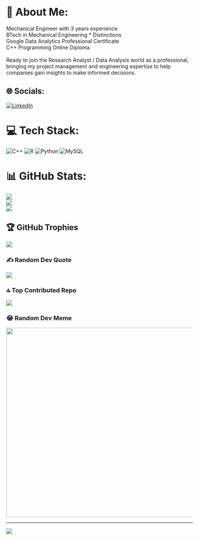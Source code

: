 # 💫 About Me:
Mechanical Engineer with 3 years experience<br>BTech in Mechanical Engineering * Distinctions<br>Google Data Analytics Professional Certificate<br>C++ Programming Online Diploma<br><br>Ready to join the Research Analyst / Data Analysis world as a professional, bringing my project management and engineering expertise to help companies gain insights to make informed decisions.


## 🌐 Socials:
[![LinkedIn](https://img.shields.io/badge/LinkedIn-%230077B5.svg?logo=linkedin&logoColor=white)](https://linkedin.com/in/https://www.linkedin.com/in/tshifhiwa-maimela-468000109) 

# 💻 Tech Stack:
![C++](https://img.shields.io/badge/c++-%2300599C.svg?style=for-the-badge&logo=c%2B%2B&logoColor=white) ![R](https://img.shields.io/badge/r-%23276DC3.svg?style=for-the-badge&logo=r&logoColor=white) ![Python](https://img.shields.io/badge/python-3670A0?style=for-the-badge&logo=python&logoColor=ffdd54) ![MySQL](https://img.shields.io/badge/mysql-%2300f.svg?style=for-the-badge&logo=mysql&logoColor=white)
# 📊 GitHub Stats:
![](https://github-readme-stats.vercel.app/api?username=MaimelaT&theme=buefy&hide_border=false&include_all_commits=true&count_private=true)<br/>
![](https://github-readme-streak-stats.herokuapp.com/?user=MaimelaT&theme=buefy&hide_border=false)<br/>
![](https://github-readme-stats.vercel.app/api/top-langs/?username=MaimelaT&theme=buefy&hide_border=false&include_all_commits=true&count_private=true&layout=compact)

## 🏆 GitHub Trophies
![](https://github-profile-trophy.vercel.app/?username=MaimelaT&theme=tokyonight&no-frame=false&no-bg=true&margin-w=4)

### ✍️ Random Dev Quote
![](https://quotes-github-readme.vercel.app/api?type=horizontal&theme=light)

### 🔝 Top Contributed Repo
![](https://github-contributor-stats.vercel.app/api?username=MaimelaT&limit=5&theme=alduin&combine_all_yearly_contributions=true)

### 😂 Random Dev Meme
<img src="https://rm.up.railway.app/" width="512px"/>

---
[![](https://visitcount.itsvg.in/api?id=MaimelaT&icon=0&color=0)](https://visitcount.itsvg.in)

<!-- Proudly created with GPRM ( https://gprm.itsvg.in ) -->
